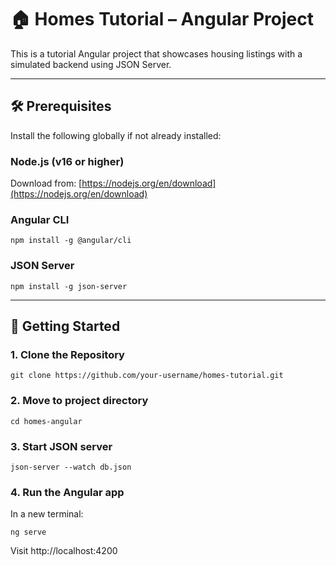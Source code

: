 # 🏠 Homes Tutorial – Angular Project

This is a tutorial Angular project that showcases housing listings with a simulated backend using JSON Server.

---

## 🛠 Prerequisites

Install the following globally if not already installed:

### Node.js (v16 or higher)
Download from: [https://nodejs.org/en/download](https://nodejs.org/en/download)

### Angular CLI
```
npm install -g @angular/cli
```

### JSON Server
```
npm install -g json-server
```

---

## 🚀 Getting Started

### 1. Clone the Repository

```
git clone https://github.com/your-username/homes-tutorial.git
```

### 2. Move to project directory
```
cd homes-angular
```
### 3.   Start JSON server
```
json-server --watch db.json
```
### 4. Run the Angular app
In a new terminal:
```
ng serve
```

Visit http://localhost:4200 
